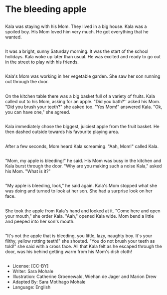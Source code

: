 # The bleeding apple

##
Kala was staying with his Mom.
They lived in a big house. Kala
was a spoiled boy. His Mom
loved him very much. He got
everything that he wanted.

##
It was a bright, sunny Saturday
morning. It was the start of the
school holidays. Kala woke up
later than usual. He was excited
and ready to go out in the
street to play with his friends.

##
Kala's Mom was working in her
vegetable garden. She saw her
son running out through the
door.

##
On the kitchen table there was
a big basket full of a variety of
fruits. Kala called out to his
Mom, asking for an apple. "Did
you bath?'' asked his Mom. "Did
you brush your teeth?" she
asked too. "Yes Mom!"
answered Kala. "Ok, you can
have one," she agreed.

##
Kala immediately chose the biggest, juiciest
apple from the fruit basket. He then dashed
outside towards his favourite playing area.

##
After a few seconds, Mom heard
Kala screaming. "Aah, Mom!"
called Kala.

##
"Mom, my apple is bleeding!" he said. His Mom was busy in
the kitchen and Kala burst through the door. "Why are you
making such a noise Kala," asked his Mom. "What is it?"

##
"My apple is bleeding, look," he said again.
Kala's Mom stopped what she was doing and
turned to look at her son. She had a surprise
look on her face.

##
She took the apple from Kala's hand and looked at it.
"Come here and open your mouth," she order Kala. "Aah,"
opened Kala wide. Mom bend a little and peeped into her
son's mouth.

##
"It's not the apple that is bleeding, you little, lazy, naughty boy. It's your filthy,
yellow rotting teeth!" she shouted. "You do not brush your teeth as told!" she said
with a cross face. All that Kala felt as he escaped through the door, was his
behind getting warm from his Mom's dish cloth!

##
* License: [CC-BY]
* Writer: Sara Mohale
* Illustration: Catherine Groenewald, Wiehan de Jager and Marion Drew
* Adapted By: Sara Motlhago Mohale
* Language: English
